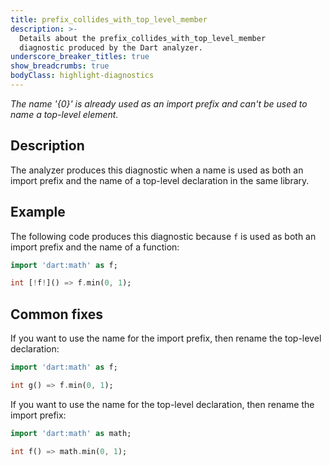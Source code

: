 ```yaml
---
title: prefix_collides_with_top_level_member
description: >-
  Details about the prefix_collides_with_top_level_member
  diagnostic produced by the Dart analyzer.
underscore_breaker_titles: true
show_breadcrumbs: true
bodyClass: highlight-diagnostics
---
```


_The name '{0}' is already used as an import prefix and can't be used to name a
top-level element._

## Description

The analyzer produces this diagnostic when a name is used as both an import
prefix and the name of a top-level declaration in the same library.

## Example

The following code produces this diagnostic because `f` is used as both an
import prefix and the name of a function:

```dart
import 'dart:math' as f;

int [!f!]() => f.min(0, 1);
```

## Common fixes

If you want to use the name for the import prefix, then rename the
top-level declaration:

```dart
import 'dart:math' as f;

int g() => f.min(0, 1);
```

If you want to use the name for the top-level declaration, then rename the
import prefix:

```dart
import 'dart:math' as math;

int f() => math.min(0, 1);
```
